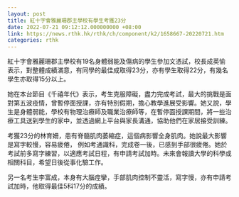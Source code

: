 ```yaml
---
layout: post
title: 紅十字會雅麗珊郡主學校有學生考獲23分
date: 2022-07-21 09:12:12.000000000 +08:00
link: https://news.rthk.hk/rthk/ch/component/k2/1658667-20220721.htm
categories: rthk
---
```


紅十字會雅麗珊郡主學校有19名身體弱能及傷病的學生參加文憑試，校長成英愉表示，對整體成績滿意，有同學的最佳成取得23分，亦有學生取得22分，有幾名學生亦取得15分以上。

她在本台節目《千禧年代》表示，考生克服障礙，盡力完成考試，最大的挑戰是面對第五波疫情，曾暫停面授課，亦有特別假期，擔心教學進展受影響。她又說，學生是身體弱能，學校有物理治療師及職業治療師等，在暫停面授課期間，將一些治療工具送到學生的家中，並透過網上平台與家長溝通，協助他們在家居接受訓練。

考獲23分的林育姍，患有脊髓肌肉萎縮症，這個病影響全身肌肉。她說最大影響是寫字較慢，容易疲倦， 例如考通識科，完成卷一後，已感到手部很疲倦。她於考試前多寫字練習，以適應考試日程，有申請考試加時。未來會報讀大學的科學或相關科目，希望日後從事化驗工作。

另一名考生李富成，本身有大腦痙攣，手部肌肉控制不靈活，寫字慢，亦有申請考試加時，他取得最佳5科17分的成績。
